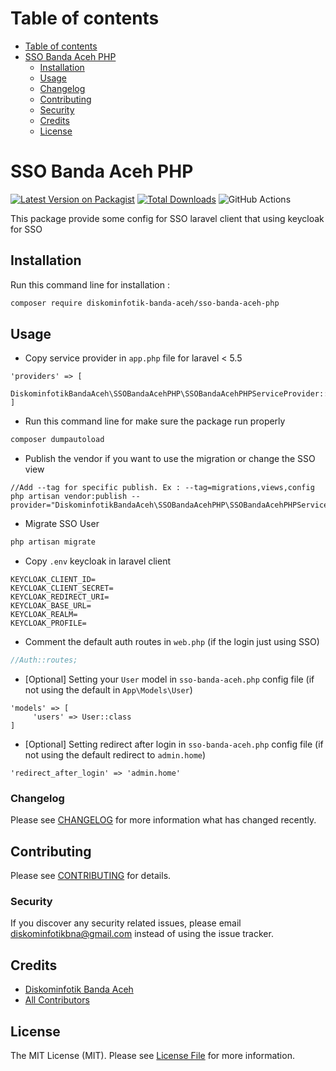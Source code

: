 Table of contents
=================
<!--ts-->
   * [Table of contents](#table-of-contents)
   * [SSO Banda Aceh PHP](#sso-banda-aceh-php)
      * [Installation](#installation)
      * [Usage](#usage)
      * [Changelog](#changelog)
      * [Contributing](#contributing)
      * [Security](#security)
      * [Credits](#credits)
      * [License](#license)
<!--te-->

# SSO Banda Aceh PHP
[![Latest Version on Packagist](https://img.shields.io/packagist/v/diskominfotik-banda-aceh/sso-banda-aceh-php.svg?style=flat-square)](https://packagist.org/packages/diskominfotik-banda-aceh/sso-banda-aceh-php)
[![Total Downloads](https://img.shields.io/packagist/dt/diskominfotik-banda-aceh/sso-banda-aceh-php.svg?style=flat-square)](https://packagist.org/packages/diskominfotik-banda-aceh/sso-banda-aceh-php)
![GitHub Actions](https://github.com/diskominfotik-banda-aceh/sso-banda-aceh-php/actions/workflows/main.yml/badge.svg)

This package provide some config for SSO laravel client that using keycloak for SSO

## Installation

Run this command line for installation :

```bash
composer require diskominfotik-banda-aceh/sso-banda-aceh-php
```

## Usage
- Copy service provider in `app.php` file for laravel < 5.5
```
'providers' => [
    DiskominfotikBandaAceh\SSOBandaAcehPHP\SSOBandaAcehPHPServiceProvider::class
]
```
- Run this command line for make sure the package run properly
```bash
composer dumpautoload
```
- Publish the vendor if you want to use the migration or change the SSO view
```
//Add --tag for specific publish. Ex : --tag=migrations,views,config
php artisan vendor:publish --provider="DiskominfotikBandaAceh\SSOBandaAcehPHP\SSOBandaAcehPHPServiceProvider"
```
- Migrate SSO User
```bash
php artisan migrate
```
- Copy `.env` keycloak in laravel client
```
KEYCLOAK_CLIENT_ID=
KEYCLOAK_CLIENT_SECRET=
KEYCLOAK_REDIRECT_URI=
KEYCLOAK_BASE_URL=
KEYCLOAK_REALM=
KEYCLOAK_PROFILE=
```
- Comment the default auth routes in `web.php` (if the login just using SSO)
```php
//Auth::routes;
```
- [Optional] Setting your `User` model in `sso-banda-aceh.php` config file (if not using the default in `App\Models\User`)
```
'models' => [     
     'users' => User::class
]
```
- [Optional] Setting redirect after login in `sso-banda-aceh.php` config file (if not using the default redirect to `admin.home`)
```
'redirect_after_login' => 'admin.home'
```

### Changelog

Please see [CHANGELOG](CHANGELOG.md) for more information what has changed recently.

## Contributing

Please see [CONTRIBUTING](CONTRIBUTING.md) for details.

### Security

If you discover any security related issues, please email diskominfotikbna@gmail.com instead of using the issue tracker.

## Credits

-   [Diskominfotik Banda Aceh](https://github.com/diskominfotik-banda-aceh)
-   [All Contributors](../../contributors)

## License

The MIT License (MIT). Please see [License File](LICENSE.md) for more information.

